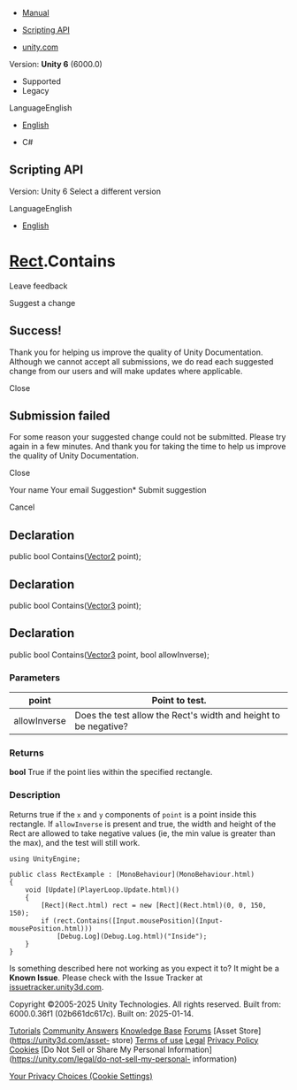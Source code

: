 [ ]()

  * [Manual](../Manual/index.html)
  * [Scripting API](../ScriptReference/index.html)

  * [unity.com](https://unity.com/)

Version: **Unity 6** (6000.0)

  * Supported
  * Legacy

LanguageEnglish

  * [English]()

  * C#

[ ](https://docs.unity3d.com)

## Scripting API

Version: Unity 6 Select a different version

LanguageEnglish

  * [English]()

#  [Rect](Rect.html).Contains

Leave feedback

Suggest a change

## Success!

Thank you for helping us improve the quality of Unity Documentation. Although
we cannot accept all submissions, we do read each suggested change from our
users and will make updates where applicable.

Close

## Submission failed

For some reason your suggested change could not be submitted. Please <a>try
again</a> in a few minutes. And thank you for taking the time to help us
improve the quality of Unity Documentation.

Close

Your name Your email Suggestion* Submit suggestion

Cancel

[ ]()

## Declaration

public bool Contains([Vector2](Vector2.html) point);

## Declaration

public bool Contains([Vector3](Vector3.html) point);

## Declaration

public bool Contains([Vector3](Vector3.html) point, bool allowInverse);

### Parameters

point | Point to test.  
---|---  
allowInverse | Does the test allow the Rect's width and height to be negative?  
  
### Returns

**bool** True if the point lies within the specified rectangle.

### Description

Returns true if the `x` and `y` components of `point` is a point inside this
rectangle. If `allowInverse` is present and true, the width and height of the
Rect are allowed to take negative values (ie, the min value is greater than
the max), and the test will still work.

    
    
    using UnityEngine;  
      
    public class RectExample : [MonoBehaviour](MonoBehaviour.html)
    {
        void [Update](PlayerLoop.Update.html)()
        {
            [Rect](Rect.html) rect = new [Rect](Rect.html)(0, 0, 150, 150);
            if (rect.Contains([Input.mousePosition](Input-mousePosition.html)))
                [Debug.Log](Debug.Log.html)("Inside");
        }
    }
    

Is something described here not working as you expect it to? It might be a
**Known Issue**. Please check with the Issue Tracker at
[issuetracker.unity3d.com](https://issuetracker.unity3d.com).

Copyright ©2005-2025 Unity Technologies. All rights reserved. Built from:
6000.0.36f1 (02b661dc617c). Built on: 2025-01-14.

[Tutorials](https://unity3d.com/learn) [Community
Answers](https://answers.unity3d.com) [Knowledge
Base](https://support.unity3d.com/hc/en-us)
[Forums](https://forum.unity3d.com) [Asset Store](https://unity3d.com/asset-
store) [Terms of use](https://docs.unity3d.com/Manual/TermsOfUse.html)
[Legal](https://unity.com/legal) [Privacy
Policy](https://unity.com/legal/privacy-policy)
[Cookies](https://unity.com/legal/cookie-policy) [Do Not Sell or Share My
Personal Information](https://unity.com/legal/do-not-sell-my-personal-
information)

[Your Privacy Choices (Cookie Settings)](javascript:void\(0\);)

